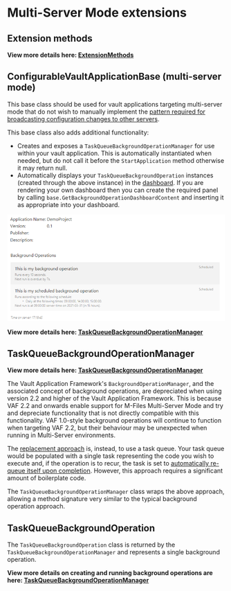 ﻿# Multi-Server Mode extensions

## Extension methods

**View more details here: [ExtensionMethods](ExtensionMethods)**

## ConfigurableVaultApplicationBase<T> (multi-server mode)

This base class should be used for vault applications targeting multi-server mode that do not wish to manually implement the [pattern required for broadcasting configuration changes to other servers](https://developer.m-files.com/Frameworks/Vault-Application-Framework/Multi-Server-Mode/#configuration-changes).

This base class also adds additional functionality:

* Creates and exposes a `TaskQueueBackgroundOperationManager` for use within your vault application.  This is automatically instantiated when needed, but do not call it before the `StartApplication` method otherwise it may return null.
* Automatically displays your `TaskQueueBackgroundOperation` instances (created through the above instance) in the [dashboard](https://developer.m-files.com/Frameworks/Vault-Application-Framework/Configuration/Custom-Dashboards/).  If you are rendering your own dashboard then you can create the required panel by calling `base.GetBackgroundOperationDashboardContent` and inserting it as appropriate into your dashboard.

![An image showing a sample dashboard with a list of background operations and their current status](sample-dashboard.png)

**View more details here: [TaskQueueBackgroundOperationManager](TaskQueueBackgroundOperationManager)**

## TaskQueueBackgroundOperationManager

**View more details here: [TaskQueueBackgroundOperationManager](TaskQueueBackgroundOperationManager)**

The Vault Application Framework's `BackgroundOperationManager`, and the associated concept of background operations, are depreciated when using version 2.2 and higher of the Vault Application Framework.  This is because VAF 2.2 and onwards enable support for M-Files Multi-Server Mode and try and depreciate functionality that is not directly compatible with this functionality.  VAF 1.0-style background operations will continue to function when targeting VAF 2.2, but their behaviour may be unexpected when running in Multi-Server environments.

The [replacement approach](https://developer.m-files.com/Frameworks/Vault-Application-Framework/Multi-Server-Mode/Recurring-Tasks/) is, instead, to use a task queue.  Your task queue would be populated with a single task representing the code you wish to execute and, if the operation is to recur, the task is set to [automatically re-queue itself upon completion](https://developer.m-files.com/Frameworks/Vault-Application-Framework/Multi-Server-Mode/Recurring-Tasks/#recurring).  However, this approach requires a significant amount of boilerplate code.

The `TaskQueueBackgroundOperationManager` class wraps the above approach, allowing a method signature very similar to the typical background operation approach.

## TaskQueueBackgroundOperation

The `TaskQueueBackgroundOperation` class is returned by the `TaskQueueBackgroundOperationManager` and represents a single background operation.

**View more details on creating and running background operations are here: [TaskQueueBackgroundOperationManager](TaskQueueBackgroundOperationManager)**